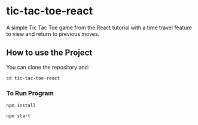 # tic-tac-toe-react

A simple Tic Tac Toe game from the React tutorial with a time travel feature to view and return to previous moves.

## How to use the Project

You can clone the repository and:

```
cd tic-tac-toe-react
```

### To Run Program

```
npm install
```

```
npm start
```
